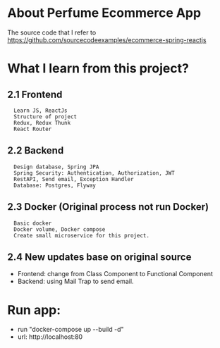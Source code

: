 # About Perfume Ecommerce App
  The source code that I refer to https://github.com/sourcecodeexamples/ecommerce-spring-reactjs
# What I learn from this project?
   ## 2.1 Frontend
      Learn JS, ReactJs
      Structure of project
      Redux, Redux Thunk
      React Router
   ## 2.2 Backend
      Design database, Spring JPA
      Spring Security: Authentication, Authorization, JWT
      RestAPI, Send email, Exception Handler
      Database: Postgres, Flyway
   ## 2.3 Docker (Original process not run Docker)
      Basic docker
      Docker volume, Docker compose
      Create small microservice for this project.
   ## 2.4 New updates base on original source
   - Frontend: change from Class Component to Functional Component
   - Backend: using Mail Trap to send email.

# Run app:
- run "docker-compose up --build -d"
- url: http://localhost:80
